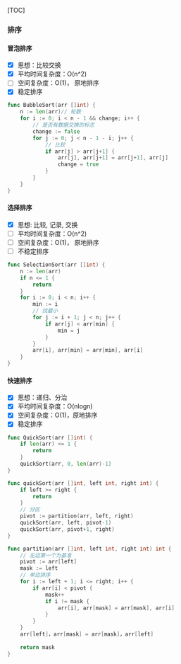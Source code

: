 [TOC]

### 排序

#### 冒泡排序

- [x] 思想：比较交换
- [x] 平均时间复杂度：O(n^2)
- [ ] 空间复杂度：O(1)， 原地排序
- [x] 稳定排序

~~~go
func BubbleSort(arr []int) {
	n := len(arr)// 轮数
	for i := 0; i < n - 1 && change; i++ {
		// 是否有数据交换的标志
		change := false 
		for j := 0; j < n - 1 - i; j++ {
            // 比较
			if arr[j] > arr[j+1] {
				arr[j], arr[j+1] = arr[j+1], arr[j]
				change = true
			}
		}
	}
}
~~~

#### 选择排序

- [x] 思想: 比较, 记录, 交换
- [ ] 平均时间复杂度：O(n^2)
- [ ] 空间复杂度：O(1)， 原地排序
- [ ] 不稳定排序

~~~go
func SelectionSort(arr []int) {
	n := len(arr)
	if n <= 1 {
		return
	}
	for i := 0; i < n; i++ {
		min := i
		// 找最小
		for j := i + 1; j < n; j++ {
			if arr[j] < arr[min] {
				min = j
			}
		}
		arr[i], arr[min] = arr[min], arr[i]
	}
}
~~~

#### 快速排序

- [x] 思想：递归、分治
- [x] 平均时间复杂度：O(nlogn)
- [x] 空间复杂度：O(1)，原地排序
- [x] 稳定排序

~~~go
func QuickSort(arr []int) {
	if len(arr) <= 1 {
		return
	}
	quickSort(arr, 0, len(arr)-1)
}

func quickSort(arr []int, left int, right int) {
	if left >= right {
		return
	}
    // 分区
	pivot := partition(arr, left, right)
	quickSort(arr, left, pivot-1)
	quickSort(arr, pivot+1, right)
}

func partition(arr []int, left int, right int) int {
    // 左边第一个为基准
	pivot := arr[left]
	mask := left
    // 单边排序
	for i := left + 1; i <= right; i++ {
		if arr[i] < pivot {
			mask++
            if i != mask {
                arr[i], arr[mask] = arr[mask], arr[i]
            }
		}
	}
	arr[left]，arr[mask] = arr[mask]，arr[left]
    
	return mask
}
~~~
